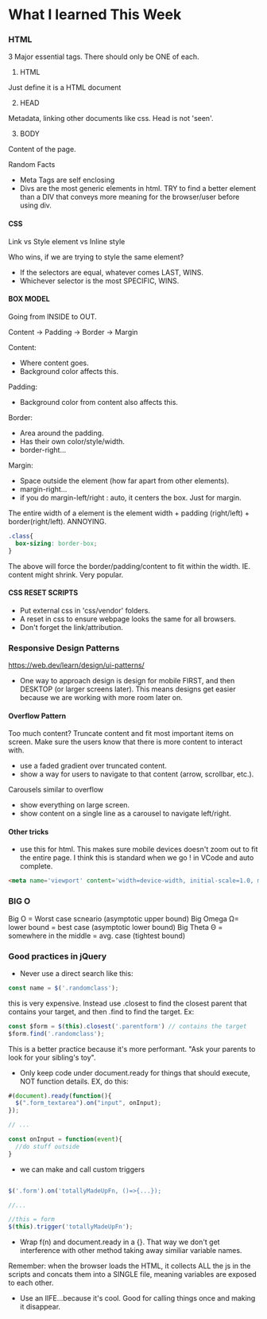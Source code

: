 # What I learned This Week

### HTML

3 Major essential tags.  There should only be ONE of each.

1. HTML

Just define it is a HTML document

2. HEAD

Metadata, linking other documents like css.  Head is not 'seen'.

3. BODY

Content of the page.

Random Facts
* Meta Tags are self enclosing
* Divs are the most generic elements in html.  TRY to find a better element than a DIV that conveys more meaning for the browser/user before using div.


#### CSS

Link vs Style element vs Inline style

Who wins, if we are trying to style the same element?

* If the selectors are equal, whatever comes LAST, WINS.
* Whichever selector is the most SPECIFIC, WINS.

#### BOX MODEL

Going from INSIDE to OUT.

Content -> Padding -> Border -> Margin

Content:
* Where content goes.
* Background color affects this.

Padding:
* Background color from content also affects this.

Border:
* Area around the padding.
* Has their own color/style/width.
* border-right...

Margin:
* Space outside the element (how far apart from other elements).
* margin-right...
* if you do margin-left/right : auto, it centers the box.  Just for margin.

The entire width of a element is the element width + padding (right/left) + border(right/left).  ANNOYING.

```css
.class{
  box-sizing: border-box;
}
```

The above will force the border/padding/content to fit within the width.  IE. content might shrink.  Very popular.

#### CSS RESET SCRIPTS

* Put external css in 'css/vendor' folders.
* A reset in css to ensure webpage looks the same for all browsers.
* Don't forget the link/attribution.


### Responsive Design Patterns

https://web.dev/learn/design/ui-patterns/

* One way to approach design is design for mobile FIRST, and then DESKTOP (or larger screens later).  This means designs get easier because we are working with more room later on.

#### Overflow Pattern

Too much content?  Truncate content and fit most important items on screen.  Make sure the users know that there is more content to interact with.

* use a faded gradient over truncated content.
* show a way for users to navigate to that content (arrow, scrollbar, etc.).

Carousels similar to overflow

* show everything on large screen.
* show content on a single line as a carousel to navigate left/right.

#### Other tricks

* use this for html.  This makes sure mobile devices doesn't zoom out to fit the entire page.  I think this is standard when we go ! in VCode and auto complete.

```html
<meta name='viewport' content='width=device-width, initial-scale=1.0, maximum-scale=1.0' />
```

### BIG O

Big O = Worst case scneario (asymptotic upper bound)
Big Omega Ω= lower bound = best case (asymptotic lower bound)
Big Theta Θ = somewhere in  the middle = avg. case (tightest bound)

### Good practices in jQuery

* Never use a direct search like this:

```js
const name = $('.randomclass');
```

this is very expensive.  Instead use .closest to find the closest parent that contains your target, and then .find to find the target.
Ex:

```js
const $form = $(this).closest('.parentform') // contains the target
$form.find('.randomclass');
```

This is a better practice because it's more performant.  "Ask your parents to look for your sibling's toy".


* Only keep code under document.ready for things that should execute, NOT function details.  EX, do this:

```js
#(document).ready(function(){
  $(".form_textarea").on("input", onInput);
});

// ...

const onInput = function(event){
  //do stuff outside
}
```

* we can make and call custom triggers

```js

$('.form').on('totallyMadeUpFn, ()=>{...});

//...

//this = form
$(this).trigger('totallyMadeUpFn');

```

* Wrap f(n) and document.ready in a {}.  That way we don't get interference with other method taking away similiar variable names.

Remember: when the browser loads the HTML, it collects ALL the js in the scripts and concats them into a SINGLE file, meaning variables are exposed to each other.

* Use an IIFE...because it's cool.  Good for calling things once and making it disappear.